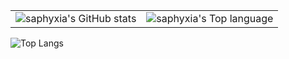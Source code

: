 
<table border="0">
<tr>
<td valign="top">
<img src="https://github-readme-stats.vercel.app/api?username=saphyxia&count_private=true&theme=buefy&show_icons=true" alt="saphyxia's GitHub stats"  />
</td>
<td valign="top">
<img src="https://github-readme-stats.vercel.app/api/top-langs/?username=saphyxia&layout=compact" alt="saphyxia's Top language"  />
</td>
</tr>
</table>

![Top Langs](https://github-readme-stats.vercel.app/api/top-langs/?username=saphyxia&layout=compact)

